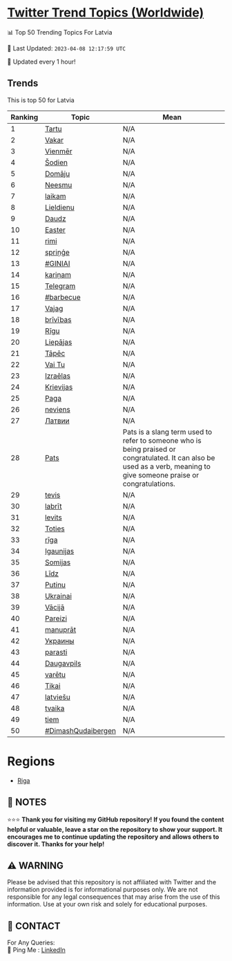 [Twitter Trend Topics (Worldwide)](https://github.com/ErcinDedeoglu/Twitter-Trend-Topics)
==========


📊 Top 50 Trending Topics For Latvia

📆 Last Updated: `2023-04-08 12:17:59 UTC`

🔧 Updated every 1 hour!


## Trends

This is top 50 for Latvia

| Ranking | Topic | Mean |
| ------- | ------------ | ------------ |
| 1 | [Tartu](http://twitter.com/search?q=Tartu) | N/A |
| 2 | [Vakar](http://twitter.com/search?q=Vakar) | N/A |
| 3 | [Vienmēr](http://twitter.com/search?q=Vienm%c4%93r) | N/A |
| 4 | [Šodien](http://twitter.com/search?q=%c5%a0odien) | N/A |
| 5 | [Domāju](http://twitter.com/search?q=Dom%c4%81ju) | N/A |
| 6 | [Neesmu](http://twitter.com/search?q=Neesmu) | N/A |
| 7 | [laikam](http://twitter.com/search?q=laikam) | N/A |
| 8 | [Lieldienu](http://twitter.com/search?q=Lieldienu) | N/A |
| 9 | [Daudz](http://twitter.com/search?q=Daudz) | N/A |
| 10 | [Easter](http://twitter.com/search?q=Easter) | N/A |
| 11 | [rimi](http://twitter.com/search?q=rimi) | N/A |
| 12 | [spriņģe](http://twitter.com/search?q=spri%c5%86%c4%a3e) | N/A |
| 13 | [#GINIAI](http://twitter.com/search?q=%23GINIAI) | N/A |
| 14 | [kariņam](http://twitter.com/search?q=kari%c5%86am) | N/A |
| 15 | [Telegram](http://twitter.com/search?q=Telegram) | N/A |
| 16 | [#barbecue](http://twitter.com/search?q=%23barbecue) | N/A |
| 17 | [Vajag](http://twitter.com/search?q=Vajag) | N/A |
| 18 | [brīvības](http://twitter.com/search?q=br%c4%abv%c4%abbas) | N/A |
| 19 | [Rīgu](http://twitter.com/search?q=R%c4%abgu) | N/A |
| 20 | [Liepājas](http://twitter.com/search?q=Liep%c4%81jas) | N/A |
| 21 | [Tāpēc](http://twitter.com/search?q=T%c4%81p%c4%93c) | N/A |
| 22 | [Vai Tu](http://twitter.com/search?q=Vai+Tu) | N/A |
| 23 | [Izraēlas](http://twitter.com/search?q=Izra%c4%93las) | N/A |
| 24 | [Krievijas](http://twitter.com/search?q=Krievijas) | N/A |
| 25 | [Paga](http://twitter.com/search?q=Paga) | N/A |
| 26 | [neviens](http://twitter.com/search?q=neviens) | N/A |
| 27 | [Латвии](http://twitter.com/search?q=%d0%9b%d0%b0%d1%82%d0%b2%d0%b8%d0%b8) | N/A |
| 28 | [Pats](http://twitter.com/search?q=Pats) | Pats is a slang term used to refer to someone who is being praised or congratulated. It can also be used as a verb, meaning to give someone praise or congratulations. |
| 29 | [tevis](http://twitter.com/search?q=tevis) | N/A |
| 30 | [labrīt](http://twitter.com/search?q=labr%c4%abt) | N/A |
| 31 | [levits](http://twitter.com/search?q=levits) | N/A |
| 32 | [Toties](http://twitter.com/search?q=Toties) | N/A |
| 33 | [rīga](http://twitter.com/search?q=r%c4%abga) | N/A |
| 34 | [Igaunijas](http://twitter.com/search?q=Igaunijas) | N/A |
| 35 | [Somijas](http://twitter.com/search?q=Somijas) | N/A |
| 36 | [Līdz](http://twitter.com/search?q=L%c4%abdz) | N/A |
| 37 | [Putinu](http://twitter.com/search?q=Putinu) | N/A |
| 38 | [Ukrainai](http://twitter.com/search?q=Ukrainai) | N/A |
| 39 | [Vācijā](http://twitter.com/search?q=V%c4%81cij%c4%81) | N/A |
| 40 | [Pareizi](http://twitter.com/search?q=Pareizi) | N/A |
| 41 | [manuprāt](http://twitter.com/search?q=manupr%c4%81t) | N/A |
| 42 | [Украины](http://twitter.com/search?q=%d0%a3%d0%ba%d1%80%d0%b0%d0%b8%d0%bd%d1%8b) | N/A |
| 43 | [parasti](http://twitter.com/search?q=parasti) | N/A |
| 44 | [Daugavpils](http://twitter.com/search?q=Daugavpils) | N/A |
| 45 | [varētu](http://twitter.com/search?q=var%c4%93tu) | N/A |
| 46 | [Tikai](http://twitter.com/search?q=Tikai) | N/A |
| 47 | [latviešu](http://twitter.com/search?q=latvie%c5%a1u) | N/A |
| 48 | [tvaika](http://twitter.com/search?q=tvaika) | N/A |
| 49 | [tiem](http://twitter.com/search?q=tiem) | N/A |
| 50 | [#DimashQudaibergen](http://twitter.com/search?q=%23DimashQudaibergen) | N/A |



# Regions

* [Riga](</Latvia/Riga.md>)



## 📝 NOTES

⭐⭐⭐ **Thank you for visiting my GitHub repository! If you found the content helpful or valuable, leave a star on the repository to show your support. It encourages me to continue updating the repository and allows others to discover it. Thanks for your help!**


## ⚠️ WARNING

Please be advised that this repository is not affiliated with Twitter and the information provided is for informational purposes only. We are not responsible for any legal consequences that may arise from the use of this information. Use at your own risk and solely for educational purposes.


## 📨 CONTACT

 For Any Queries:  
            🏓 Ping Me : [LinkedIn](https://www.linkedin.com/in/ercindedeoglu/)
